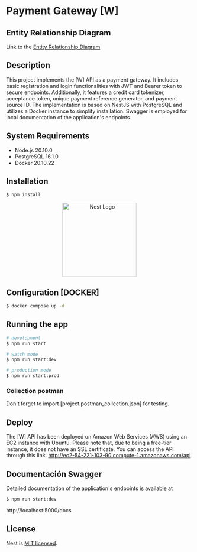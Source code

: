 
# Payment Gateway [W]

## Entity Relationship Diagram
Link to the [Entity Relationship Diagram](https://dbdiagram.io/d/65a5cd90ac844320aefb0211)

## Description
This project implements the [W] API as a payment gateway. It includes basic registration and login functionalities with JWT and Bearer token to secure endpoints. Additionally, it features a credit card tokenizer, acceptance token, unique payment reference generator, and payment source ID. The implementation is based on NestJS with PostgreSQL and utilizes a Docker instance to simplify installation. Swagger is employed for local documentation of the application's endpoints.

## System Requirements
- Node.js 20.10.0
- PostgreSQL 16.1.0
- Docker 20.10.22

## Installation

```bash
$ npm install
```
<p align="center">
  <a href="http://nestjs.com/" target="blank"><img src="https://nestjs.com/img/logo-small.svg" width="200" alt="Nest Logo" /></a>
</p>

[circleci-image]: https://img.shields.io/circleci/build/github/nestjs/nest/master?token=abc123def456
[circleci-url]: https://circleci.com/gh/nestjs/nest

## Configuration [DOCKER]

```bash
$ docker compose up -d
```

## Running the app

```bash
# development
$ npm run start

# watch mode
$ npm run start:dev

# production mode
$ npm run start:prod
```

### Collection postman
Don't forget to import [project.postman_collection.json] for testing.

## Deploy

The [W] API has been deployed on Amazon Web Services (AWS) using an EC2 instance with Ubuntu. Please note that, due to being a free-tier instance, it does not have an SSL certificate. You can access the API through this link.
http://ec2-54-221-103-90.compute-1.amazonaws.com/api

## Documentación Swagger
Detailed documentation of the application's endpoints is available at
```bash
$ npm run start:dev
```
http://localhost:5000/docs


## License

Nest is [MIT licensed](LICENSE).
